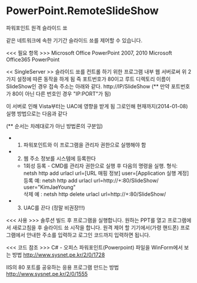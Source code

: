 # PowerPoint.RemoteSlideShow
파워포인트 원격 슬라이드 쑈

같은 네트워크에 속한 기기간 슬라이드 쑈를 제어할 수 있습니다.

<<< 필요 항목 >>>
Microsoft Office PowerPoint 2007, 2010
Microsoft Office365 PowerPoint

<< SingleServer >>
슬라이드 쑈를 컨트롤 하기 위한 프로그램 내부 웹 서버로써 위 2가지 설정에 따른 동작을 하게 됨
즉 포트번호가 80이고 루트 디렉토리 이름이 SlideShow인 경우 접속 주소는 아래와 같다.
http://IP/SlideShow
(** 만약 포트번호가 80이 아닌 다른 번호인 경우 "IP:PORT"가 됨)    

이 서버로 인해 Vista부터는 UAC에 영향을 받게 됨
그로인해 현재까지(2014-01-08) 실행 방법으로는 다음과 같다

(** 순서는 차례대로가 아닌 방법론의 구분임)    
- 1. 파워포인트와 이 프로그램을 관리자 권한으로 실행해야 함
- 2. 웹 주소 정보를 시스템에 등록한다
    * 1회성 등록 - CMD를 관리자 권한으로 실행 후 다음의 명령을 실행.
    형식: netsh http add urlacl url=[URL 매핑 정보] user=[Application 실행 계정]
    등록 예: netsh http add urlacl url=http://+:80/SlideShow/ user="KimJaeYoung"           
    삭제 예 : netsh http delete urlacl url=http://+:80/SlideShow/     
- 3. UAC를 끈다 (정말 비권장!!!)   

<<< 사용 >>>
솔루션 빌드 후 프로그램을 실행합니다.
원하는 PPT를 열고 프로그램에서 새로고침을 후 슬라이드 쑈 시작을 합니다.
원격 제어 할 기기에서(가령 핸드폰) 프로그램에서 안내한 주소를 입력하고
로그인 코드까지 입력하면 됩니다.

<<< 코드 참조 >>>
C# - 오피스 파워포인트(Powerpoint) 파일을 WinForm에서 보는 방법
http://www.sysnet.pe.kr/2/0/1728

IIS의 80 포트를 공유하는 응용 프로그램 만드는 방법
http://www.sysnet.pe.kr/2/0/1555